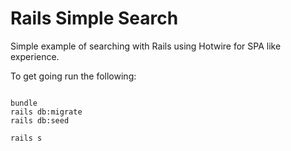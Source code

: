 # Rails Simple Search 

Simple example of searching with Rails using Hotwire for SPA like experience.

To get going run the following:

```

bundle
rails db:migrate
rails db:seed

rails s

```

